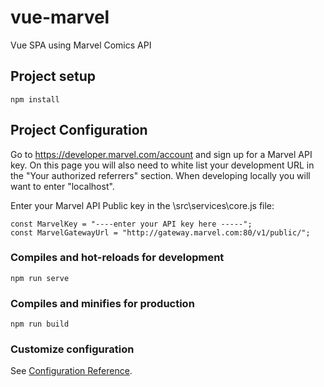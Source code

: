 # vue-marvel
Vue SPA using Marvel Comics API

## Project setup
```
npm install
```
## Project Configuration

Go to https://developer.marvel.com/account and sign up for a Marvel API key. On this page you will also need to white list your development URL in the "Your authorized referrers" section. When developing locally you will want to enter "localhost".

Enter your Marvel API Public key in the \src\services\core.js file:
```
const MarvelKey = "----enter your API key here -----";
const MarvelGatewayUrl = "http://gateway.marvel.com:80/v1/public/";
```

### Compiles and hot-reloads for development
```
npm run serve
```

### Compiles and minifies for production
```
npm run build
```

### Customize configuration
See [Configuration Reference](https://cli.vuejs.org/config/).
